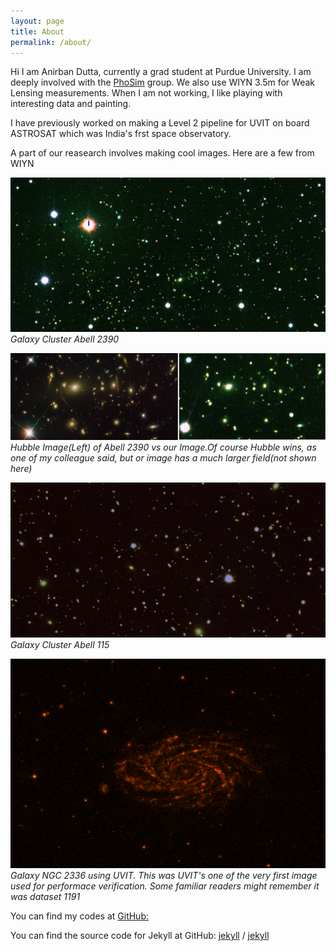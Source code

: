 ```yaml
---
layout: page
title: About
permalink: /about/
---
```


Hi I am Anirban Dutta, currently a grad student at Purdue University. I am deeply involved with the [PhoSim](https://bitbucket.org/phosim/phosim_release/wiki/Home/) group. We also use WIYN 3.5m for Weak Lensing measurements. When I am not working, I like playing with interesting data and painting.

I have previously worked on making a Level 2 pipeline for UVIT on board ASTROSAT which was India's frst space observatory. 

A part of our reasearch involves making cool images. Here are a few from WIYN

![Abell 2390](/images/about_images/2390_standard.jpeg)
*Galaxy Cluster Abell 2390*


![Abell 2390 vs Hubble](/images/about_images/2390_hubble_comparison.jpg)
*Hubble Image(Left) of Abell 2390 vs our Image.Of course Hubble wins, as one of my colleague said, but or image has a much larger field(not shown here)*


![Abell 115](/images/about_images/115_cluster_superZoom1.jpeg)
*Galaxy Cluster Abell 115*


![NGC 2336](/images/header_img.png)
*Galaxy NGC 2336 using UVIT. This was UVIT's one of the very first image used for performace verification. Some familiar readers might remember it was dataset 1191*




You can find my codes at
[GitHub:](https://github.com/anirban1195)

You can find the source code for Jekyll at GitHub:
[jekyll][jekyll-organization] /
[jekyll](https://github.com/jekyll/jekyll)


[jekyll-organization]: https://github.com/jekyll
